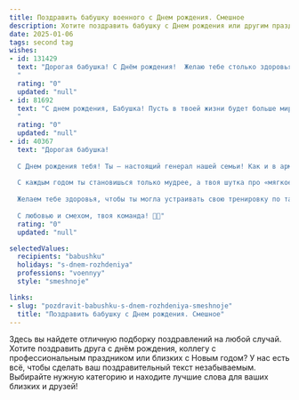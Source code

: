 ```yaml
---
title: Поздравить бабушку военного c Днем рождения. Смешное
description: Хотите поздравить бабушку c Днем рождения или другим праздником? Наш ИИ создаст незабываемое поздравление, а вы обязательно выделитесь среди других.  
date: 2025-01-06
tags: second tag
wishes:
- id: 131429
  text: "Дорогая бабушка! С Днём рождения!  Желаю тебе столько здоровья, сколько врагов было у тебя за всю военную карьеру (шутка, конечно!). Пусть твой день будет полон радости, а жизнь –  только победами, даже над  военной  скукой по выходным!
  "
  rating: "0"
  updated: "null"
- id: 81692
  text: "С днем рождения, Бабушка! Пусть в твоей жизни будет больше мирных дней, чем боевых вылазок, а  все вражеские \"атаки\" ограничиваются только сладкими пирожками! 🎉🎂
  "
  rating: "0"
  updated: "null"
- id: 40367
  text: "Дорогая бабушка!
  
  С Днем рождения тебя! Ты — настоящий генерал нашей семьи! Как и в армии, у нас есть порядок, дисциплина и, конечно, твои вкусные пирожки — наше вооружение на всех праздниках!
  
  С каждым годом ты становишься только мудрее, а твоя шутка про «мягкое место» все так же актуальна — когда кому-то не повезло на кухне! Но помни, мы тебя любим не только за пирожки, но и за ту невероятную силу, с которой ты справляешься со всеми нашими «заданиями».
  
  Желаем тебе здоровья, чтобы ты могла устраивать свою тренировку по танцам на кухне, и побольше веселья — пусть твоя жизнь будет яркой, как парад на Красной площади!
  
  С любовью и смехом, твоя команда! 🎉🎂"
  rating: "0"
  updated: "null"

selectedValues:
  recipients: "babushku"
  holidays: "s-dnem-rozhdeniya"
  professions: "voennyy"
  style: "smeshnoje"

links:
- slug: "pozdravit-babushku-s-dnem-rozhdeniya-smeshnoje"
  title: "Поздравить бабушку c Днем рождения. Смешное"
---
```


Здесь вы найдете отличную подборку поздравлений на любой случай.
Хотите поздравить друга с днём рождения, коллегу с профессиональным праздником или близких с Новым годом? У нас есть всё, чтобы сделать ваш поздравительный текст незабываемым. Выбирайте нужную категорию и находите лучшие слова для ваших близких и друзей!

